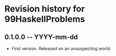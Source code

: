 # Revision history for 99HaskellProblems

## 0.1.0.0 -- YYYY-mm-dd

* First version. Released on an unsuspecting world.
